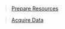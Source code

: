 > [Prepare Resources](https://github.com/richchapler/AzureDataSolutions/wiki/Preparation)

> [Acquire Data](https://github.com/richchapler/AzureDataSolutions/wiki/Acquisition)
